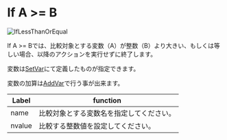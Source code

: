 
# If A >= B
![IfLessThanOrEqual](img/IfLessThanOrEqual.jpg)

If A >= Bでは、比較対象とする変数（A）が整数（B）より大きい、もしくは等しい場合、以降のアクションを実行せずに終了します。

変数は[SetVar](SetVar.md)にて定義したものが指定できます。

変数の加算は[AddVar](AddVar.md)で行う事が出来ます。

|  Label |  function  |
| ----   | ---- |
| name | 比較対象とする変数名を指定してください。 |
| nvalue | 比較する整数値を設定してください。 |
